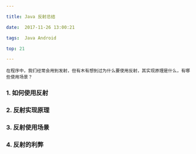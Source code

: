 ```yaml
---

title: Java 反射总结

date:  2017-11-26 13:00:21

tags:  Java Android

top: 21

---
```


    在程序中，我们经常会用到发射，但有木有想到过为什么要使用反射，其实现原理是什么，有哪些使用场景？

### 1. 如何使用反射

### 2. 反射实现原理

### 3. 反射使用场景

### 4. 反射的利弊

